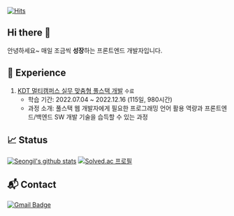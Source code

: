 <!-- 방문자 수-->

[![Hits](https://hits.seeyoufarm.com/api/count/incr/badge.svg?url=https%3A%2F%2Fgithub.com%2Fhyejinny97&count_bg=%233DC8BF&title_bg=%23555555&icon=hey.svg&icon_color=%23E7E7E7&title=hits&edge_flat=false)](https://hits.seeyoufarm.com)

## Hi there 👋

안녕하세요~ 매일 조금씩 **성장**하는 프론트엔드 개발자입니다.

## 🚀 Experience

1. [KDT 멀티캠퍼스 실무 맞춤형 풀스택 개발](https://www.multicampus.com/system/menu/iframe?p_url=aHR0cHM6Ly9lbC5tdWx0aWNhbXB1cy5jb20vZGVfY29tbW9uL211bGNhbS9ldmVudC8yMDIyLzA0LzA0MjVfMS8wNDI1XzEuaHRtbCM=&htmlHghtPixelSize=9999&p_menu=NDcxI01BSU4=&p_gubun=Qw==) `수료`
   - 학습 기간: 2022.07.04 ~ 2022.12.16 (115일, 980시간)
   - 과정 소개: 풀스택 웹 개발자에게 필요한 프로그래밍 언어 활용 역량과 프론트엔드/백엔드 SW 개발 기술을 습득할 수 있는 과정

## 📈 Status

[![Seongil's github stats](https://github-readme-stats.vercel.app/api?username=hyejinny97)](https://github.com/anuraghazra/github-readme-stats)
[![Solved.ac
프로필](http://mazassumnida.wtf/api/v2/generate_badge?boj=yhj970102)](https://solved.ac/yhj970102/)

## 📬 Contact

[![Gmail Badge](https://img.shields.io/badge/Gmail-D14836?style=for-the-badge&logo=gmail&logoColor=white&link=mailto:yhj970102@gmail.com)](mailto:yhj970102@gmail.com)

<!--
**hyejinny97/hyejinny97** is a ✨ _special_ ✨ repository because its `README.md` (this file) appears on your GitHub profile.


Here are some ideas to get you started:

- 🔭 I’m currently working on ...
- 🌱 I’m currently learning ...
- 👯 I’m looking to collaborate on ...
- 🤔 I’m looking for help with ...
- 💬 Ask me about ...
- 📫 How to reach me: ...
- 😄 Pronouns: ...
- ⚡ Fun fact: ...
-->
